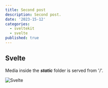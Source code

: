 ```yaml
---
title: Second post
description: Second post.
date: '2023-15-12'
categories:
  - sveltekit
  - svelte
published: true
---
```


## Svelte

Media inside the **_static_** folder is served from '/'.

![Svelte](/favicon.png)
